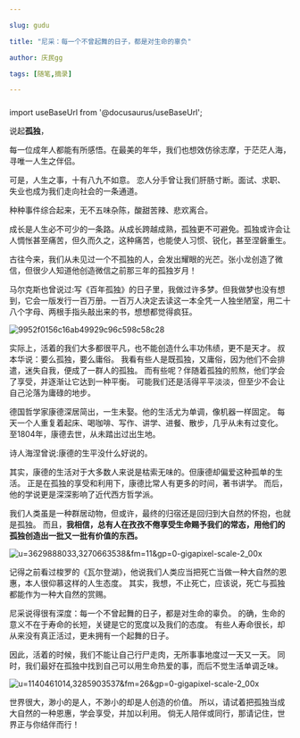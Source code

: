 ```yaml
---

slug: gudu

title: "尼采：每一个不曾起舞的日子，都是对生命的辜负" 

author: 庆民gg

tags: [随笔,摘录]

---
```


#####

import useBaseUrl from '@docusaurus/useBaseUrl';



说起**孤独**，

每一位成年人都能有所感悟。在最美的年华，我们也想效仿徐志摩，于茫茫人海，寻唯一人生之伴侣。

可是，人生之事，十有八九不如意。
恋人分手曾让我们肝肠寸断。面试、求职、失业也成为我们走向社会的一条通道。

种种事件综合起来，无不五味杂陈，酸甜苦辣、悲欢离合。

<!-- truncate -->


成长是人生必不可少的一条路。从成长跨越成熟，孤独更不可避免。孤独或许会让人惆怅甚至痛苦，但久而久之，这种痛苦，也能使人习惯、锐化，甚至涅磐重生。

古往今来，我们从未见过一个不孤独的人，会发出耀眼的光芒。张小龙创造了微信，但很少人知道他创造微信之前那三年的孤独岁月！

马尔克斯也曾说过:写《百年孤独》的日子里，我做过许多梦。但我做梦也没有想到，它会一版发行一百万册。一百万人决定去读这一本全凭一人独坐陋室，用二十八个字母、两根手指头敲出来的书，想想都觉得疯狂。

![9952f0156c16ab49929c96c598c58c28](https://gitee.com/JqM1n/biog-image/raw/master/20201227121056.jpg)

实际上，活着的我们大多都很平凡，也不能创造什么丰功伟绩，更不是天才。
叔本华说：要么孤独，要么庸俗。
我看有些人是既孤独，又庸俗，因为他们不会排遣，迷失自我，便成了一群人的孤独。
而有些呢？伴随着孤独的煎熬，他们学会了享受，并逐渐让它达到一种平衡。
可能我们还是活得平平淡淡，但至少不会让自己沦落为庸碌的地步。


德国哲学家康德深居简出，一生未娶。他的生活尤为单调，像机器一样固定。
每天一个人重复着起床、喝咖啡、写作、讲学、进餐、散步，几乎从未有过变化。
至1804年，康德去世，从未踏出过出生地。

诗人海涅曾说:康德的生平没什么好说的。

其实，康德的生活对于大多数人来说是枯索无味的。但康德却偏爱这种孤单的生活。
正是在孤独的享受和利用下，康德比常人有更多的时间，著书讲学。
而后，他的学说更是深深影响了近代西方哲学派。

我们人类虽是一种群居动物，但或许，最终的归宿还是回归到大自然的怀抱，也就是孤独。
而且，**我相信，总有人在孜孜不倦享受生命赐予我们的常态，用他们的孤独创造出一批又一批有价值的东西。**

![u=3629888033,3270663538&fm=11&gp=0-gigapixel-scale-2_00x](https://gitee.com/JqM1n/biog-image/raw/master/20201227121114.jpg)

记得之前看过梭罗的《瓦尔登湖》，他说我们人类应当把死亡当做一种大自然的恩惠，本人很仰慕这样的人生态度。
其实，我想，不止死亡，应该说，死亡与孤独都能作为一种大自然的赏赐。

尼采说得很有深度：每一个不曾起舞的日子，都是对生命的辜负。
的确，生命的意义不在于寿命的长短，关键是它的宽度以及我们的态度。
有些人寿命很长，却从来没有真正活过，更未拥有一个起舞的日子。

因此，活着的时候，我们不能让自己行尸走肉，无所事事地度过一天又一天。
同时，我们最好在孤独中找到自己可以用生命热爱的事，而后不觉生活单调乏味。

![u=1140461014,3285903537&fm=26&gp=0-gigapixel-scale-2_00x](https://gitee.com/JqM1n/biog-image/raw/master/20201227121125.jpg)

世界很大，渺小的是人，不渺小的却是人创造的价值。
所以，请试着把孤独当成大自然的一种恩惠，学会享受，并加以利用。
倘无人陪伴或同行，那请记住，世界正与你结伴而行！